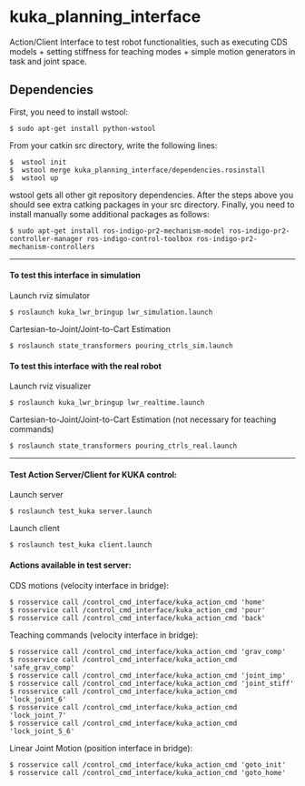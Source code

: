 # kuka_planning_interface
Action/Client Interface to test robot functionalities, such as executing CDS models + setting stiffness for teaching modes + simple motion generators in task and joint space.

## Dependencies

First, you need to install wstool:
```
$ sudo apt-get install python-wstool
```
From your catkin src directory, write the following lines:
```
$  wstool init
$  wstool merge kuka_planning_interface/dependencies.rosinstall 
$  wstool up
```
wstool gets all other git repository dependencies. After the steps above you should see extra catking packages in your src directory.
Finally, you need to install manually some additional packages as follows:
```
$ sudo apt-get install ros-indigo-pr2-mechanism-model ros-indigo-pr2-controller-manager ros-indigo-control-toolbox ros-indigo-pr2-mechanism-controllers
```

---
#### To test this interface in simulation
Launch rviz simulator 
```
$ roslaunch kuka_lwr_bringup lwr_simulation.launch
```
Cartesian-to-Joint/Joint-to-Cart Estimation
```
$ roslaunch state_transformers pouring_ctrls_sim.launch
```

#### To test this interface with the real robot
Launch rviz visualizer 
```
$ roslaunch kuka_lwr_bringup lwr_realtime.launch
```
Cartesian-to-Joint/Joint-to-Cart Estimation (not necessary for teaching commands)
```
$ roslaunch state_transformers pouring_ctrls_real.launch
```

---
#### Test Action Server/Client for KUKA control:

Launch server
```
$ roslaunch test_kuka server.launch
```

Launch client
```
$ roslaunch test_kuka client.launch
```

#### Actions available in test server:

CDS motions (velocity interface in bridge):
```
$ rosservice call /control_cmd_interface/kuka_action_cmd 'home'
$ rosservice call /control_cmd_interface/kuka_action_cmd 'pour'
$ rosservice call /control_cmd_interface/kuka_action_cmd 'back'
```

Teaching commands (velocity interface in bridge):
```
$ rosservice call /control_cmd_interface/kuka_action_cmd 'grav_comp'
$ rosservice call /control_cmd_interface/kuka_action_cmd 'safe_grav_comp'
$ rosservice call /control_cmd_interface/kuka_action_cmd 'joint_imp'
$ rosservice call /control_cmd_interface/kuka_action_cmd 'joint_stiff'
$ rosservice call /control_cmd_interface/kuka_action_cmd 'lock_joint_6'
$ rosservice call /control_cmd_interface/kuka_action_cmd 'lock_joint_7'
$ rosservice call /control_cmd_interface/kuka_action_cmd 'lock_joint_5_6'

```

Linear Joint Motion (position interface in bridge):
```
$ rosservice call /control_cmd_interface/kuka_action_cmd 'goto_init'
$ rosservice call /control_cmd_interface/kuka_action_cmd 'goto_home'
```
